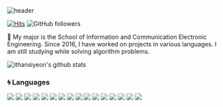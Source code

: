 ![header](https://capsule-render.vercel.app/api?type=rect&color=gradient&height=50&section=header&text=Hi%20%20👋,%20%20I'm%20Junior%20developer&fontSize=20)
  
[![Hits](https://hits.seeyoufarm.com/api/count/incr/badge.svg?url=https%3A%2F%2Fgithub.com%2Fithansiyeon&count_bg=%23C83DC8&title_bg=%23555555&icon=&icon_color=%23DAA8EB&title=hits&edge_flat=false)](https://hits.seeyoufarm.com) ![GitHub followers](https://img.shields.io/github/followers/ithansiyeon?color=purple)<br>

💜 My major is the School of Information and Communication Electronic Engineering. Since 2016, I have worked on projects in various languages. I am still studying while solving algorithm problems.
  
![ithansiyeon's github stats](https://github-readme-stats.vercel.app/api?username=ithansiyeon&theme=buefy&show_icons=true)

### :cyclone: Languages
<img src="https://img.shields.io/badge/Python-3766AB?style=flat-square&logo=Python&logoColor=white"/></a>
<img src="https://img.shields.io/badge/Java-007396?style=flat-square&logo=Java&logoColor=white"/></a>
<img src="https://img.shields.io/badge/Matlab-0076A8?style=flat-square&logo=mathworks&logoColor=white"/></a>
<img src="https://img.shields.io/badge/JavaScript-F7DF1E?style=flat-square&logo=JavaScript&logoColor=white"/></a>
<img src="https://img.shields.io/badge/Android-3DDC84?style=flat-square&logo=Android&logoColor=white"/></a>
<img src="https://img.shields.io/badge/CSS3-1572B6?style=flat-square&logo=CSS3&logoColor=white"/></a>
<img src="https://img.shields.io/badge/HTML5-E34F26?style=flat-square&logo=HTML5&logoColor=white"/></a>
<img src="https://img.shields.io/badge/JQuery-0769AD?style=flat-square&logo=JQuery&logoColor=white"/></a>
<img src="https://img.shields.io/badge/C-A8B9CC?style=flat-square&logo=C&logoColor=white"/></a>
<img src="https://img.shields.io/badge/C++-00599C?style=flat-square&logo=C++&logoColor=white"/></a>
<img src="https://img.shields.io/badge/Bootstrap-7952B3?style=flat-square&logo=Bootstrap&logoColor=white"/></a>
<img src="https://img.shields.io/badge/Oracle-F80000?style=flat-square&logo=Oracle&logoColor=white"/></a>
<img src="https://img.shields.io/badge/MSSQL-CC2927?style=flat-square&logo=MicrosoftSQLServer&logoColor=white"/></a>
<img src="https://img.shields.io/badge/Django-092E20?style=flat-square&logo=Django&logoColor=white"/></a>
<img src="https://img.shields.io/badge/ES-005571?style=flat-square&logo=ElasticSearch&logoColor=white"/></a>
<img src="https://img.shields.io/badge/Linux-FCC624?style=flat-square&logo=Linux&logoColor=white"/></a>

<!--
- 🔭 I’m currently working on ...
- 🌱 I’m currently learning ...
- 👯 I’m looking to collaborate on ...
- 🤔 I’m looking for help with ...
- 💬 Ask me about ...
- 📫 How to reach me: ...
- 😄 Pronouns: ...
- ⚡ Fun fact: ...
<-->


